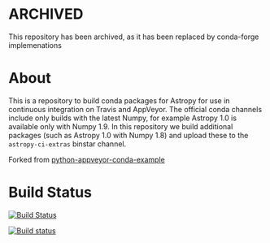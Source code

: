 ARCHIVED
========

This repository has been archived, as it has been replaced by conda-forge implemenations

About
=====

This is a repository to build conda packages for Astropy for use in continuous
integration on Travis and AppVeyor. The official conda channels include only
builds with the latest Numpy, for example Astropy 1.0 is available only with
Numpy 1.9. In this repository we build additional packages (such as Astropy 1.0
with Numpy 1.8) and upload these to the ``astropy-ci-extras`` binstar channel.

Forked from [python-appveyor-conda-example](https://github.com/rmcgibbo/python-appveyor-conda-example)

Build Status
============

[![Build Status](https://travis-ci.org/astrofrog/astropy-conda-package-builder.svg?branch=master)](https://travis-ci.org/glue-viz/conda-package-builder)

[![Build status](https://ci.appveyor.com/api/projects/status/5c06jv5al2npr6dl/branch/master?svg=true)](https://ci.appveyor.com/project/astrofrog/astropy-conda-package-builder)
